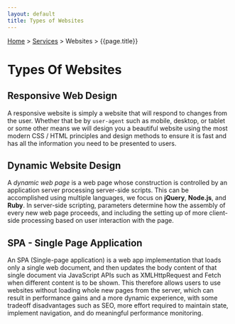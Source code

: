 ```yaml
---
layout: default
title: Types of Websites
---
```


[Home](/) > [Services](/services) > Websites > {{page.title}}

# Types Of Websites

## Responsive Web Design

A responsive website is simply a website that will respond to changes from the user. Whether that be by `user-agent` such as mobile, desktop, or tablet or some other means we will design you a beautiful website using the most modern CSS / HTML principles and design methods to ensure it is fast and has all the information you need to be presented to users.

## Dynamic Website Design

A *dynamic web page* is a web page whose construction is controlled by an application server processing server-side scripts. This can be accomplished using multiple languages, we focus on **jQuery**, **Node.js**, and **Ruby**. In server-side scripting, parameters determine how the assembly of every new web page proceeds, and including the setting up of more client-side processing based on user interaction with the page.

## SPA - Single Page Application

An SPA (Single-page application) is a web app implementation that loads only a single web document, and then updates the body content of that single document via JavaScript APIs such as XMLHttpRequest and Fetch when different content is to be shown. This therefore allows users to use websites without loading whole new pages from the server, which can result in performance gains and a more dynamic experience, with some tradeoff disadvantages such as SEO, more effort required to maintain state, implement navigation, and do meaningful performance monitoring.